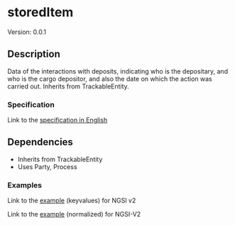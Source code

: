 # 	storedItem
Version: 0.0.1

## Description

Data of the interactions with deposits, indicating who is the depositary, and who is the cargo depositor, and also the date on which the action was carried out. Inherits from TrackableEntity.


### Specification

Link to the [specification in English](https://egitlab.iti.es/dataports/data_processing/datamodel/-/tree/master/Tracking/storedItem/schema.json")


## Dependencies

- Inherits from TrackableEntity
- Uses Party, Process


### Examples

Link to the [example](https://egitlab.iti.es/dataports/data_processing/datamodel/-/tree/master/Tracking/storedItem/examples/example.json) (keyvalues) for NGSI v2

Link to the [example](https://egitlab.iti.es/dataports/data_processing/datamodel/-/tree/master/Tracking/storedItem/examples/example-normalized.json) (normalized) for NGSI-V2



